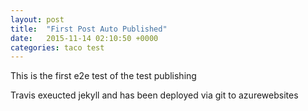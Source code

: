 ```yaml
---
layout: post
title:  "First Post Auto Published"
date:   2015-11-14 02:10:50 +0000
categories: taco test
---
```

This is the first e2e test of the test publishing

Travis exeucted jekyll and has been deployed via git to azurewebsites
